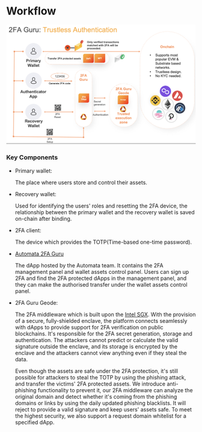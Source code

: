 # Workflow

![](../../assets/2fa/workflow.png)

### Key Components
* Primary wallet:

  The place where users store and control their assets.

* Recovery wallet:

  Used for identifying the users' roles and resetting the 2FA device, the relationship between the primary wallet and the recovery wallet is saved on-chain after binding.

* 2FA client:

  The device which provides the TOTP(Time-based one-time password).

* [Automata 2FA Guru](https://app.2fa.guru)

  The dApp hosted by the Automata team. It contains the 2FA management panel and wallet assets control panel. Users can sign up 2FA and find the 2FA protected dApps in the management panel, and they can make the authorised transfer under the wallet assets control panel.

* 2FA Guru Geode: 

  The 2FA middleware which is built upon the [Intel SGX](https://medium.com/atanetwork/introduction-to-sgx-the-eli5-3abf25e50057). With the provision of a secure, fully-shielded enclave, the platform connects seamlessly with dApps to provide support for 2FA verification on public blockchains. It's responsible for the 2FA secret generation, storage and authentication. The attackers cannot predict or calculate the valid signature outside the enclave, and its storage is encrypted by the enclave and the attackers cannot view anything even if they steal the data.

  Even though the assets are safe under the 2FA protection, it's still possible for attackers to steal the TOTP by using the phishing attack, and transfer the victims' 2FA protected assets. We introduce anti-phishing functionality to prevent it, our 2FA middleware can analyze the original domain and detect whether it's coming from the phishing domains or links by using the daily updated phishing blacklists. It will reject to provide a valid signature and keep users' assets safe. To meet the highest security, we also support a request domain whitelist for a specified dApp.